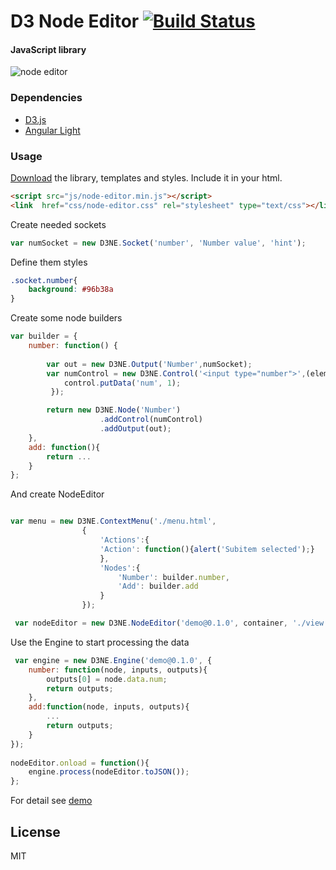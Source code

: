 D3 Node Editor [![Build Status](https://travis-ci.org/Ni55aN/D3-Node-editor.svg?branch=master)](https://travis-ci.org/Ni55aN/D3-Node-editor)
====
#### JavaScript library 
![node editor](https://drive.google.com/uc?export=download&id=0BzysCNw7yv8MeXdkSV9oeHZLQkk)

### Dependencies
  - [D3.js](https://github.com/d3/d3)
  - [Angular Light](https://github.com/lega911/angular-light)

### Usage
[Download](https://github.com/Ni55aN/D3-Node-editor/releases/latest) the library, templates and styles. Include it in your html.
```html
<script src="js/node-editor.min.js"></script>
<link  href="css/node-editor.css" rel="stylesheet" type="text/css"></link>
```

Create needed sockets
```js
var numSocket = new D3NE.Socket('number', 'Number value', 'hint');
```
Define them styles
```css
.socket.number{
    background: #96b38a
}
```
Create some node builders
```js
var builder = {
    number: function() {
    
        var out = new D3NE.Output('Number',numSocket); 
        var numControl = new D3NE.Control('<input type="number">',(element, control)=>{
            control.putData('num', 1);
         });

        return new D3NE.Node('Number')
                    .addControl(numControl)
                    .addOutput(out);
    },
    add: function(){
        return ...
    }
};
```
And create NodeEditor
```js

var menu = new D3NE.ContextMenu('./menu.html',
                {
                    'Actions':{
                    'Action': function(){alert('Subitem selected');}
                    },
                    'Nodes':{
                        'Number': builder.number, 
                        'Add': builder.add
                    }
                });

 var nodeEditor = new D3NE.NodeEditor('demo@0.1.0', container, './view.html', builder, menu, new D3NE.Events());
```
Use the Engine to start processing the data
```js
 var engine = new D3NE.Engine('demo@0.1.0', {
    number: function(node, inputs, outputs){
        outputs[0] = node.data.num;
        return outputs;
    },
    add:function(node, inputs, outputs){
        ...
        return outputs;
    }
});
    
nodeEditor.onload = function(){
    engine.process(nodeEditor.toJSON());            
};
```
For detail see [demo](https://codepen.io/Ni55aN/pen/jBEKBQ)


License
----
MIT